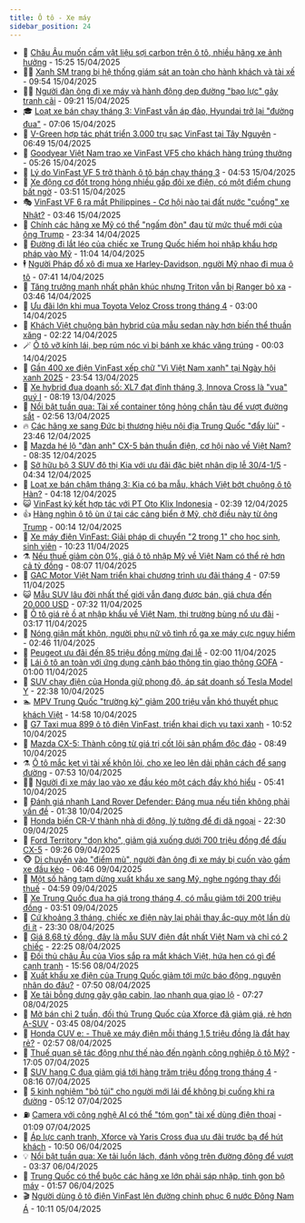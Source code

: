 ```yaml
---
title: Ô tô - Xe máy
sidebar_position: 24
---
```


<!-- dantri-o-to-xe-may:START -->
- 🤡 [Châu Âu muốn cấm vật liệu sợi carbon trên ô tô, nhiều hãng xe ảnh hưởng](https://dantri.com.vn/o-to-xe-may/chau-au-muon-cam-vat-lieu-soi-carbon-tren-o-to-nhieu-hang-xe-anh-huong-20250415172201722.htm) - 15:25 15/04/2025
- 🧑‍💻 [Xanh SM trang bị hệ thống giám sát an toàn cho hành khách và tài xế](https://dantri.com.vn/o-to-xe-may/xanh-sm-trang-bi-he-thong-giam-sat-an-toan-cho-hanh-khach-va-tai-xe-20250415164654224.htm) - 09:54 15/04/2025
- 🧑‍💻 [Người đàn ông đi xe máy và hành động dẹp đường &quot;bạo lực&quot; gây tranh cãi](https://dantri.com.vn/o-to-xe-may/nguoi-dan-ong-di-xe-may-va-hanh-dong-dep-duong-bao-luc-gay-tranh-cai-20250415160532320.htm) - 09:21 15/04/2025
- 🎓 [Loạt xe bán chạy tháng 3: VinFast vẫn áp đảo, Hyundai trở lại &quot;đường đua&quot;](https://dantri.com.vn/o-to-xe-may/loat-xe-ban-chay-thang-3-vinfast-van-ap-dao-hyundai-tro-lai-duong-dua-20250415104631563.htm) - 07:06 15/04/2025
- 🌊 [V-Green hợp tác phát triển 3.000 trụ sạc VinFast tại Tây Nguyên](https://dantri.com.vn/o-to-xe-may/v-green-hop-tac-phat-trien-3000-tru-sac-vinfast-tai-tay-nguyen-20250415125546686.htm) - 06:49 15/04/2025
- 🥷 [Goodyear Việt Nam trao xe VinFast VF5 cho khách hàng trúng thưởng](https://dantri.com.vn/o-to-xe-may/goodyear-viet-nam-trao-xe-vinfast-vf5-cho-khach-hang-trung-thuong-20250415121053988.htm) - 05:26 15/04/2025
- 🤩 [Lý do VinFast VF 5 trở thành ô tô bán chạy tháng 3](https://dantri.com.vn/o-to-xe-may/ly-do-vinfast-vf-5-tro-thanh-o-to-ban-chay-thang-3-20250415113729390.htm) - 04:53 15/04/2025
- 🫶 [Xe động cơ đốt trong hỏng nhiều gấp đôi xe điện, có một điểm chung bất ngờ](https://dantri.com.vn/o-to-xe-may/xe-dong-co-dot-trong-hong-nhieu-gap-doi-xe-dien-co-mot-diem-chung-bat-ngo-20250415103213821.htm) - 03:51 15/04/2025
- 🎭 [VinFast VF 6 ra mắt Philippines - Cơ hội nào tại đất nước &quot;cuồng&quot; xe Nhật?](https://dantri.com.vn/o-to-xe-may/vinfast-vf-6-ra-mat-philippines-co-hoi-nao-tai-dat-nuoc-cuong-xe-nhat-20250415104529682.htm) - 03:46 15/04/2025
- 🌁 [Chính các hãng xe Mỹ có thể &quot;ngấm đòn&quot; đau từ mức thuế mới của ông Trump](https://dantri.com.vn/o-to-xe-may/chinh-cac-hang-xe-my-co-the-ngam-don-dau-tu-muc-thue-moi-cua-ong-trump-20250414164322211.htm) - 23:34 14/04/2025
- 🦩 [Đường đi lắt léo của chiếc xe Trung Quốc hiếm hoi nhập khẩu hợp pháp vào Mỹ](https://dantri.com.vn/o-to-xe-may/duong-di-lat-leo-cua-chiec-xe-trung-quoc-hiem-hoi-nhap-khau-hop-phap-vao-my-20250414153353348.htm) - 11:04 14/04/2025
- 🕴 [Người Pháp đổ xô đi mua xe Harley-Davidson, người Mỹ nhao đi mua ô tô](https://dantri.com.vn/o-to-xe-may/nguoi-phap-do-xo-di-mua-xe-harley-davidson-nguoi-my-nhao-di-mua-o-to-20250414111103443.htm) - 07:41 14/04/2025
- 🎡 [Tăng trưởng mạnh nhất phân khúc nhưng Triton vẫn bị Ranger bỏ xa](https://dantri.com.vn/o-to-xe-may/tang-truong-manh-nhat-phan-khuc-nhung-triton-van-bi-ranger-bo-xa-20250414003928120.htm) - 03:46 14/04/2025
- 📝 [Ưu đãi lớn khi mua Toyota Veloz Cross trong tháng 4](https://dantri.com.vn/o-to-xe-may/uu-dai-lon-khi-mua-toyota-veloz-cross-trong-thang-4-20250413161957529.htm) - 03:00 14/04/2025
- 🧐 [Khách Việt chuộng bản hybrid của mẫu sedan này hơn biến thể thuần xăng](https://dantri.com.vn/o-to-xe-may/khach-viet-chuong-ban-hybrid-cua-mau-sedan-nay-hon-bien-the-thuan-xang-20250413232534426.htm) - 02:22 14/04/2025
- 🪄 [Ô tô vỡ kính lái, bẹp rúm nóc vì bị bánh xe khác văng trúng](https://dantri.com.vn/o-to-xe-may/o-to-vo-kinh-lai-bep-rum-noc-vi-bi-banh-xe-khac-vang-trung-20250413232746222.htm) - 00:03 14/04/2025
- 🧰 [Gần 400 xe điện VinFast xếp chữ &quot;Vì Việt Nam xanh&quot; tại Ngày hội xanh 2025](https://dantri.com.vn/o-to-xe-may/gan-400-xe-dien-vinfast-xep-chu-vi-viet-nam-xanh-tai-ngay-hoi-xanh-2025-20250413235835904.htm) - 23:54 13/04/2025
- 🚀 [Xe hybrid đua doanh số: XL7 đạt đỉnh tháng 3, Innova Cross là &quot;vua&quot; quý I](https://dantri.com.vn/o-to-xe-may/xe-hybrid-dua-doanh-so-xl7-dat-dinh-thang-3-innova-cross-la-vua-quy-i-20250413144849998.htm) - 08:19 13/04/2025
- 💪 [Nổi bật tuần qua: Tài xế container tông hỏng chắn tàu để vượt đường sắt](https://dantri.com.vn/o-to-xe-may/noi-bat-tuan-qua-tai-xe-container-tong-hong-chan-tau-de-vuot-duong-sat-20250413094828039.htm) - 02:56 13/04/2025
- 🔥 [Các hãng xe sang Đức bị thương hiệu nội địa Trung Quốc &quot;đẩy lùi&quot;](https://dantri.com.vn/o-to-xe-may/cac-hang-xe-sang-duc-bi-thuong-hieu-noi-dia-trung-quoc-day-lui-20250410165104343.htm) - 23:46 12/04/2025
- 🐲 [Mazda hé lộ &quot;đàn anh&quot; CX-5 bản thuần điện, cơ hội nào về Việt Nam?](https://dantri.com.vn/o-to-xe-may/mazda-he-lo-dan-anh-cx-5-ban-thuan-dien-co-hoi-nao-ve-viet-nam-20250412153522428.htm) - 08:35 12/04/2025
- 🌋 [Sở hữu bộ 3 SUV đô thị Kia với ưu đãi đặc biệt nhân dịp lễ 30/4-1/5](https://dantri.com.vn/o-to-xe-may/so-huu-bo-3-suv-do-thi-kia-voi-uu-dai-dac-biet-nhan-dip-le-304-15-20250412111331003.htm) - 04:34 12/04/2025
- 🤩 [Loạt xe bán chậm tháng 3: Kia có ba mẫu, khách Việt bớt chuộng ô tô Hàn?](https://dantri.com.vn/o-to-xe-may/loat-xe-ban-cham-thang-3-kia-co-ba-mau-khach-viet-bot-chuong-o-to-han-20250412110756890.htm) - 04:18 12/04/2025
- 😺 [VinFast ký kết hợp tác với PT Oto Klix Indonesia](https://dantri.com.vn/o-to-xe-may/vinfast-ky-ket-hop-tac-voi-pt-oto-klix-indonesia-20250412090952057.htm) - 02:39 12/04/2025
- 👍 [Hàng nghìn ô tô ùn ứ tại các cảng biển ở Mỹ, chờ điều này từ ông Trump](https://dantri.com.vn/o-to-xe-may/hang-nghin-o-to-un-u-tai-cac-cang-bien-o-my-cho-dieu-nay-tu-ong-trump-20250412004722981.htm) - 00:14 12/04/2025
- 🎃 [Xe máy điện VinFast: Giải pháp di chuyển &quot;2 trong 1&quot; cho học sinh, sinh viên](https://dantri.com.vn/o-to-xe-may/xe-may-dien-vinfast-giai-phap-di-chuyen-2-trong-1-cho-hoc-sinh-sinh-vien-20250411170833366.htm) - 10:23 11/04/2025
- ⚗️ [Nếu thuế giảm còn 0%, giá ô tô nhập Mỹ về Việt Nam có thể rẻ hơn cả tỷ đồng](https://dantri.com.vn/o-to-xe-may/neu-thue-giam-con-0-gia-o-to-nhap-my-ve-viet-nam-co-the-re-hon-ca-ty-dong-20250411123247076.htm) - 08:07 11/04/2025
- 🦄 [GAC Motor Việt Nam triển khai chương trình ưu đãi tháng 4](https://dantri.com.vn/o-to-xe-may/gac-motor-viet-nam-trien-khai-chuong-trinh-uu-dai-thang-4-20250411145945825.htm) - 07:59 11/04/2025
- 😺 [Mẫu SUV lâu đời nhất thế giới vẫn đang được bán, giá chưa đến 20.000 USD](https://dantri.com.vn/o-to-xe-may/mau-suv-lau-doi-nhat-the-gioi-van-dang-duoc-ban-gia-chua-den-20000-usd-20250411110325708.htm) - 07:32 11/04/2025
- 💼 [Ô tô giá rẻ ồ ạt nhập khẩu về Việt Nam, thị trường bùng nổ ưu đãi](https://dantri.com.vn/o-to-xe-may/o-to-gia-re-o-at-nhap-khau-ve-viet-nam-thi-truong-bung-no-uu-dai-20250410130744961.htm) - 03:17 11/04/2025
- 💃 [Nóng giận mất khôn, người phụ nữ vô tình rồ ga xe máy cực nguy hiểm](https://dantri.com.vn/o-to-xe-may/nong-gian-mat-khon-nguoi-phu-nu-vo-tinh-ro-ga-xe-may-cuc-nguy-hiem-20250411010005038.htm) - 02:46 11/04/2025
- 🚀 [Peugeot ưu đãi đến 85 triệu đồng mừng đại lễ](https://dantri.com.vn/o-to-xe-may/peugeot-uu-dai-den-85-trieu-dong-mung-dai-le-20250410164537157.htm) - 02:00 11/04/2025
- 🤩 [Lái ô tô an toàn với ứng dụng cảnh báo thông tin giao thông GOFA](https://dantri.com.vn/o-to-xe-may/lai-o-to-an-toan-voi-ung-dung-canh-bao-thong-tin-giao-thong-gofa-20250410192101705.htm) - 01:00 11/04/2025
- 💪 [SUV chạy điện của Honda giữ phong độ, áp sát doanh số Tesla Model Y](https://dantri.com.vn/o-to-xe-may/suv-chay-dien-cua-honda-giu-phong-do-ap-sat-doanh-so-tesla-model-y-20250410223808624.htm) - 22:38 10/04/2025
- 🏊 [MPV Trung Quốc &quot;trường kỳ&quot; giảm 200 triệu vẫn khó thuyết phục khách Việt](https://dantri.com.vn/o-to-xe-may/mpv-trung-quoc-truong-ky-giam-200-trieu-van-kho-thuyet-phuc-khach-viet-20250410115750198.htm) - 14:58 10/04/2025
- 💄 [G7 Taxi mua 899 ô tô điện VinFast, triển khai dịch vụ taxi xanh](https://dantri.com.vn/o-to-xe-may/g7-taxi-mua-899-o-to-dien-vinfast-trien-khai-dich-vu-taxi-xanh-20250410174658620.htm) - 10:52 10/04/2025
- 👺 [Mazda CX-5: Thành công từ giá trị cốt lõi sản phẩm độc đáo](https://dantri.com.vn/o-to-xe-may/mazda-cx-5-thanh-cong-tu-gia-tri-cot-loi-san-pham-doc-dao-20250410141522238.htm) - 08:49 10/04/2025
- ⚗️ [Ô tô mắc kẹt vì tài xế khôn lỏi, cho xe leo lên dải phân cách để sang đường](https://dantri.com.vn/o-to-xe-may/o-to-mac-ket-vi-tai-xe-khon-loi-cho-xe-leo-len-dai-phan-cach-de-sang-duong-20250410121600404.htm) - 07:53 10/04/2025
- 🧑‍🏫 [Người đi xe máy lao vào xe đầu kéo một cách đầy khó hiểu](https://dantri.com.vn/o-to-xe-may/nguoi-di-xe-may-lao-vao-xe-dau-keo-mot-cach-day-kho-hieu-20250410094330163.htm) - 05:41 10/04/2025
- 🦒 [Đánh giá nhanh Land Rover Defender: Đáng mua nếu tiền không phải vấn đề](https://dantri.com.vn/o-to-xe-may/danh-gia-nhanh-land-rover-defender-dang-mua-neu-tien-khong-phai-van-de-20250409173845830.htm) - 01:38 10/04/2025
- 🐘 [Honda biến CR-V thành nhà di động, lý tưởng để đi dã ngoại](https://dantri.com.vn/o-to-xe-may/honda-bien-cr-v-thanh-nha-di-dong-ly-tuong-de-di-da-ngoai-20250409164929137.htm) - 22:30 09/04/2025
- 🧠 [Ford Territory &quot;dọn kho&quot;, giảm giá xuống dưới 700 triệu đồng để đấu CX-5](https://dantri.com.vn/o-to-xe-may/ford-territory-don-kho-giam-gia-xuong-duoi-700-trieu-dong-de-dau-cx-5-20250409143104296.htm) - 09:26 09/04/2025
- 🐵 [Di chuyển vào &quot;điểm mù&quot;, người đàn ông đi xe máy bị cuốn vào gầm xe đầu kéo](https://dantri.com.vn/o-to-xe-may/di-chuyen-vao-diem-mu-nguoi-dan-ong-di-xe-may-bi-cuon-vao-gam-xe-dau-keo-20250409122323912.htm) - 06:46 09/04/2025
- 🤭 [Một số hãng tạm dừng xuất khẩu xe sang Mỹ, nghe ngóng thay đổi thuế](https://dantri.com.vn/o-to-xe-may/mot-so-hang-tam-dung-xuat-khau-xe-sang-my-nghe-ngong-thay-doi-thue-20250409112801924.htm) - 04:59 09/04/2025
- 🤠 [Xe Trung Quốc đua hạ giá trong tháng 4, có mẫu giảm tới 200 triệu đồng](https://dantri.com.vn/o-to-xe-may/xe-trung-quoc-dua-ha-gia-trong-thang-4-co-mau-giam-toi-200-trieu-dong-20250409024920384.htm) - 03:51 09/04/2025
- 🫶 [Cứ khoảng 3 tháng, chiếc xe điện này lại phải thay ắc-quy một lần dù đi ít](https://dantri.com.vn/o-to-xe-may/cu-khoang-3-thang-chiec-xe-dien-nay-lai-phai-thay-ac-quy-mot-lan-du-di-it-20250408164953236.htm) - 23:30 08/04/2025
- 🚀 [Giá 8,68 tỷ đồng, đây là mẫu SUV điện đắt nhất Việt Nam và chỉ có 2 chiếc](https://dantri.com.vn/o-to-xe-may/gia-868-ty-dong-day-la-mau-suv-dien-dat-nhat-viet-nam-va-chi-co-2-chiec-20250408231606941.htm) - 22:25 08/04/2025
- 🎊 [Đối thủ châu Âu của Vios sắp ra mắt khách Việt, hứa hẹn có gì để cạnh tranh](https://dantri.com.vn/o-to-xe-may/doi-thu-chau-au-cua-vios-sap-ra-mat-khach-viet-hua-hen-co-gi-de-canh-tranh-20250408105359969.htm) - 15:56 08/04/2025
- 🦄 [Xuất khẩu xe điện của Trung Quốc giảm tới mức báo động, nguyên nhân do đâu?](https://dantri.com.vn/o-to-xe-may/xuat-khau-xe-dien-cua-trung-quoc-giam-toi-muc-bao-dong-nguyen-nhan-do-dau-20250408115231542.htm) - 07:50 08/04/2025
- 🥷 [Xe tải bỗng dưng gãy gập cabin, lao nhanh qua giao lộ](https://dantri.com.vn/o-to-xe-may/xe-tai-bong-dung-gay-gap-cabin-lao-nhanh-qua-giao-lo-20250408142306858.htm) - 07:27 08/04/2025
- 🦏 [Mở bán chỉ 2 tuần, đối thủ Trung Quốc của Xforce đã giảm giá, rẻ hơn A-SUV](https://dantri.com.vn/o-to-xe-may/mo-ban-chi-2-tuan-doi-thu-trung-quoc-cua-xforce-da-giam-gia-re-hon-a-suv-20250408094835725.htm) - 03:45 08/04/2025
- 🤗 [Honda CUV e: - Thuê xe máy điện mỗi tháng 1,5 triệu đồng là đắt hay rẻ?](https://dantri.com.vn/o-to-xe-may/honda-cuv-e-thue-xe-may-dien-moi-thang-15-trieu-dong-la-dat-hay-re-20250408030653127.htm) - 02:57 08/04/2025
- 🐲 [Thuế quan sẽ tác động như thế nào đến ngành công nghiệp ô tô Mỹ?](https://dantri.com.vn/o-to-xe-may/thue-quan-se-tac-dong-nhu-the-nao-den-nganh-cong-nghiep-o-to-my-20250407224229193.htm) - 17:05 07/04/2025
- 🤭 [SUV hạng C đua giảm giá tới hàng trăm triệu đồng trong tháng 4](https://dantri.com.vn/o-to-xe-may/suv-hang-c-dua-giam-gia-toi-hang-tram-trieu-dong-trong-thang-4-20250407122853807.htm) - 08:16 07/04/2025
- 🐻 [5 kinh nghiệm &quot;bỏ túi&quot; cho người mới lái để không bị cuống khi ra đường](https://dantri.com.vn/o-to-xe-may/5-kinh-nghiem-bo-tui-cho-nguoi-moi-lai-de-khong-bi-cuong-khi-ra-duong-20250407102634545.htm) - 05:12 07/04/2025
- ⛽️ [Camera với công nghệ AI có thể &quot;tóm gọn&quot; tài xế dùng điện thoại](https://dantri.com.vn/o-to-xe-may/camera-voi-cong-nghe-ai-co-the-tom-gon-tai-xe-dung-dien-thoai-20250407001326865.htm) - 01:09 07/04/2025
- 🫣 [Áp lực cạnh tranh, Xforce và Yaris Cross đua ưu đãi trước bạ để hút khách](https://dantri.com.vn/o-to-xe-may/ap-luc-canh-tranh-xforce-va-yaris-cross-dua-uu-dai-truoc-ba-de-hut-khach-20250406144201282.htm) - 10:50 06/04/2025
- 💡 [Nổi bật tuần qua: Xe tải luồn lách, đánh võng trên đường đông để vượt](https://dantri.com.vn/o-to-xe-may/noi-bat-tuan-qua-xe-tai-luon-lach-danh-vong-tren-duong-dong-de-vuot-20250406103630588.htm) - 03:37 06/04/2025
- 💪 [Trung Quốc có thể buộc các hãng xe lớn phải sáp nhập, tinh gọn bộ máy](https://dantri.com.vn/o-to-xe-may/trung-quoc-co-the-buoc-cac-hang-xe-lon-phai-sap-nhap-tinh-gon-bo-may-20250405225629332.htm) - 01:57 06/04/2025
- 🎬 [Người dùng ô tô điện VinFast lên đường chinh phục 6 nước Đông Nam Á](https://dantri.com.vn/o-to-xe-may/nguoi-dung-o-to-dien-vinfast-len-duong-chinh-phuc-6-nuoc-dong-nam-a-20250405133848735.htm) - 10:11 05/04/2025<!-- dantri-o-to-xe-may:END -->
